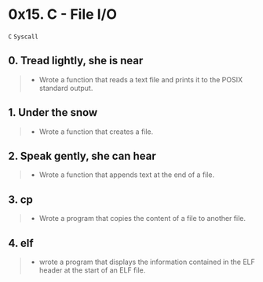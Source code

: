 # 0x15. C - File I/O
`C` `Syscall`

## 0. Tread lightly, she is near
> - Wrote a function that reads a text file and prints it to the POSIX standard output.

## 1. Under the snow
> - Wrote a function that creates a file.

## 2. Speak gently, she can hear
> - Wrote a function that appends text at the end of a file.

## 3. cp
> - Wrote a program that copies the content of a file to another file.

## 4. elf
> - wrote  a program that displays the information contained in the ELF header at the start of an ELF file.
